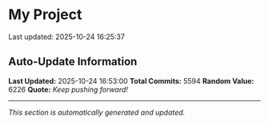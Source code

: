 # My Project


Last updated: 2025-10-24 16:25:37

































































































































































































































































































































































































































































































































































































































































































































































































































































































































































































































































































































































































































































































































































































































































































































































































































































































































































































































































































































































































































































































































































































































































































































































































































































































































































































































































































































































































































































































































































































































































































































































































































































































































































































































































































































































































































































































































































































































































































































































































































































































































































































































































































































































































































































































































































































































































































































































































































































































































































































































































































































































































































































































































































































































































































































































































































































































































































































































































































































































































































































































































































































































## Auto-Update Information

**Last Updated:** 2025-10-24 16:53:00
**Total Commits:** 5594
**Random Value:** 6226
**Quote:** _Keep pushing forward!_

---
_This section is automatically generated and updated._